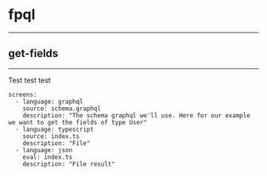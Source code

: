 # fpql
---

## get-fields
---

Test test test

```screens
screens:
  - language: graphql
    source: schema.graphql
    description: "The schema graphql we'll use. Here for our example we want to get the fields of type User"
  - language: typescript
    source: index.ts
    description: "File"
  - language: json
    eval: index.ts
    description: "File result"
```
